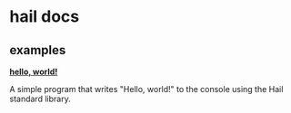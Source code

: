 # hail docs

## examples
**[hello, world!](./hello_world.md)**

A simple program that writes "Hello, world!" to the console using the Hail standard library.
